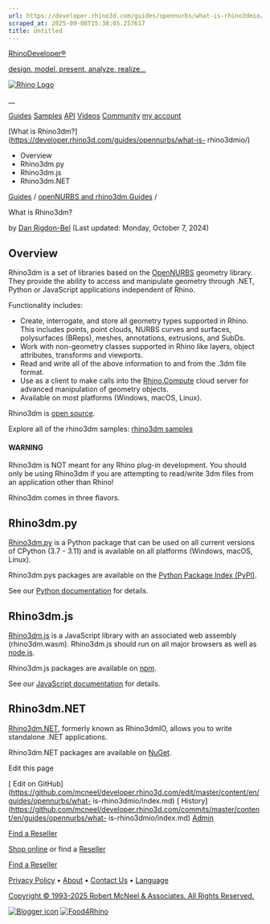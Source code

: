 ```yaml
---
url: https://developer.rhino3d.com/guides/opennurbs/what-is-rhino3dmio/
scraped_at: 2025-09-08T15:38:05.257617
title: Untitled
---
```


[RhinoDeveloper®](/)

[design, model, present, analyze, realize...](/)

[![Rhino Logo](https://developer.rhino3d.com/images/rhinodevlogo.png)](/)

__

[Guides](https://developer.rhino3d.com/guides)
[Samples](https://developer.rhino3d.com/samples)
[API](https://developer.rhino3d.com/api)
[Videos](https://developer.rhino3d.com/videos)
[Community](https://discourse.mcneel.com/c/rhino-developer) [my account
](https://www.rhino3d.com/my-account/ "Manage your account, licenses, and
teams")

[What is Rhino3dm?](https://developer.rhino3d.com/guides/opennurbs/what-is-
rhino3dmio/)

  * Overview
  * Rhino3dm.py
  * Rhino3dm.js
  * Rhino3dm.NET

[Guides](https://developer.rhino3d.com/en/guides/) / [openNURBS and rhino3dm
Guides](https://developer.rhino3d.com/en/guides/opennurbs/) /

What is Rhino3dm?

by [Dan Rigdon-Bel](https://discourse.mcneel.com/u/dan/) (Last updated:
Monday, October 7, 2024)

## Overview

Rhino3dm is a set of libraries based on the
[OpenNURBS](https://developer.rhino3d.com/guides/opennurbs/what-is-opennurbs/)
geometry library. They provide the ability to access and manipulate geometry
through .NET, Python or JavaScript applications independent of Rhino.

Functionality includes:

  * Create, interrogate, and store all geometry types supported in Rhino. This includes points, point clouds, NURBS curves and surfaces, polysurfaces (BReps), meshes, annotations, extrusions, and SubDs.
  * Work with non-geometry classes supported in Rhino like layers, object attributes, transforms and viewports.
  * Read and write all of the above information to and from the .3dm file format.
  * Use as a client to make calls into the [Rhino.Compute](https://developer.rhino3d.com/guides/compute/) cloud server for advanced manipulation of geometry objects.
  * Available on most platforms (Windows, macOS, Linux).

Rhino3dm is [open source](https://github.com/mcneel/rhino3dm).

Explore all of the rhino3dm samples: [rhino3dm
samples](https://github.com/mcneel/rhino-developer-samples/tree/8/rhino3dm)

#### WARNING

Rhino3dm is NOT meant for any Rhino plug-in development. You should only be
using Rhino3dm if you are attempting to read/write 3dm files from an
application other than Rhino!

Rhino3dm comes in three flavors.

## Rhino3dm.py

[Rhino3dm.py](https://pypi.org/project/rhino3dm/) is a Python package that can
be used on all current versions of CPython (3.7 - 3.11) and is available on
all platforms (Windows, macOS, Linux).

Rhino3dm.pys packages are available on the [Python Package Index
(PyPI)](https://pypi.org/project/rhino3dm/).

See our [Python
documentation](https://github.com/mcneel/rhino3dm/blob/main/docs/python/RHINO3DM.PY.md)
for details.

## Rhino3dm.js

[Rhino3dm.js](https://www.npmjs.com/package/rhino3dm) is a JavaScript library
with an associated web assembly (rhino3dm.wasm). Rhino3dm.js should run on all
major browsers as well as [node.js](https://nodejs.org).

Rhino3dm.js packages are available on
[npm](https://www.npmjs.com/package/rhino3dm).

See our [JavaScript
documentation](https://github.com/mcneel/rhino3dm/blob/main/docs/javascript/RHINO3DM.JS.md)
for details.

## Rhino3dm.NET

[Rhino3dm.NET](https://www.nuget.org/packages/Rhino3dm/), formerly known as
Rhino3dmIO, allows you to write standalone .NET applications.

Rhino3dm.NET packages are available on
[NuGet](https://www.nuget.org/packages/Rhino3dm/).

Edit this page

[ Edit on
GitHub](https://github.com/mcneel/developer.rhino3d.com/edit/master/content/en/guides/opennurbs/what-
is-rhino3dmio/index.md) [
History](https://github.com/mcneel/developer.rhino3d.com/commits/master/content/en/guides/opennurbs/what-
is-rhino3dmio/index.md) [ Admin](https://developer.rhino3d.com/admin)

[Find a Reseller](https://www.rhino3d.com/sales)

[Shop online](https://www.rhino3d.com/store) or find a
[Reseller](https://www.rhino3d.com/sales)

[Find a Reseller](https://www.rhino3d.com/sales)

[Privacy Policy](https://www.rhino3d.com/privacy) •
[About](https://www.rhino3d.com/mcneel/about) • [Contact
Us](https://www.rhino3d.com/mcneel/contact) • [
Language](https://www.rhino3d.com/language "Change to a different region or
language")

[Copyright © 1993-2025 Robert McNeel & Associates. All Rights
Reserved.](https://www.rhino3d.com/mcneel/about)

[](https://www.facebook.com/McNeelRhinoceros/)
[](https://twitter.com/bobmcneel) [](https://www.linkedin.com/groups/75313/)
[](https://www.youtube.com/user/RhinoGuide/videos) [](https://vimeo.com/rhino)
[![Blogger
icon](https://developer.rhino3d.com/images/blogger.svg)](http://blog.rhino3d.com/)
[![Food4Rhino](https://developer.rhino3d.com/images/f4r_icon_01.svg)](https://www.food4rhino.com)

